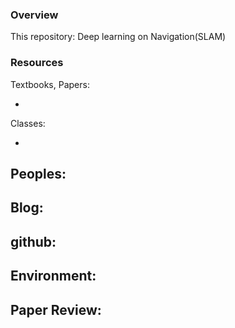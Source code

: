 ### Overview
This repository: Deep learning on Navigation(SLAM)

### Resources

Textbooks, Papers:

-

Classes:

-

Peoples:
-


Blog:
-

github:
-

Environment:
-


Paper Review:
-
